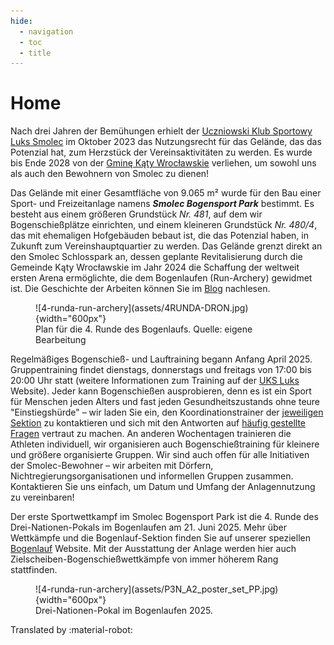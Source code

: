 ```yaml
---
hide:
  - navigation
  - toc
  - title
---
```

# Home

Nach drei Jahren der Bemühungen erhielt der [Uczniowski Klub Sportowy Luks Smolec](https://uksluks.pl) im Oktober 2023 das Nutzungsrecht für das Gelände, das das Potenzial hat, zum Herzstück der Vereinsaktivitäten zu werden. Es wurde bis Ende 2028 von der [Gminę Kąty Wrocławskie](https://www.katywroclawskie.pl) verliehen, um sowohl uns als auch den Bewohnern von Smolec zu dienen!

Das Gelände mit einer Gesamtfläche von 9.065 m² wurde für den Bau einer Sport- und Freizeitanlage namens ***Smolec Bogensport Park*** bestimmt. Es besteht aus einem größeren Grundstück *Nr. 481*, auf dem wir Bogenschießplätze einrichten, und einem kleineren Grundstück *Nr. 480/4*, das mit ehemaligen Hofgebäuden bebaut ist, die das Potenzial haben, in Zukunft zum Vereinshauptquartier zu werden. Das Gelände grenzt direkt an den Smolec Schlosspark an, dessen geplante Revitalisierung durch die Gemeinde Kąty Wrocławskie im Jahr 2024 die Schaffung der weltweit ersten Arena ermöglichte, die dem Bogenlaufen (Run-Archery) gewidmet ist. Die Geschichte der Arbeiten können Sie im [Blog](/blog/2023/09/30/nowe-tory-lucznicze-w-smolcu/) nachlesen.

<figure markdown="span">
  ![4-runda-run-archery](assets/4RUNDA-DRON.jpg){width="600px"}
  <figcaption>Plan für die 4. Runde des Bogenlaufs.
    Quelle: eigene Bearbeitung</figcaption>
</figure>

Regelmäßiges Bogenschieß- und Lauftraining begann Anfang April 2025. Gruppentraining findet dienstags, donnerstags und freitags von 17:00 bis 20:00 Uhr statt (weitere Informationen zum Training auf der [UKS Luks](https://uksluks.pl/treningi/) Website). Jeder kann Bogenschießen ausprobieren, denn es ist ein Sport für Menschen jeden Alters und fast jeden Gesundheitszustands ohne teure "Einstiegshürde" – wir laden Sie ein, den Koordinationstrainer der [jeweiligen Sektion](https://uksluks.pl/kontakt/) zu kontaktieren und sich mit den Antworten auf [häufig gestellte Fragen](https://uksluks.pl/faq-czyli-najczesciej-zadawane-pytania/) vertraut zu machen. An anderen Wochentagen trainieren die Athleten individuell, wir organisieren auch Bogenschießtraining für kleinere und größere organisierte Gruppen. Wir sind auch offen für alle Initiativen der Smolec-Bewohner – wir arbeiten mit Dörfern, Nichtregierungsorganisationen und informellen Gruppen zusammen. Kontaktieren Sie uns einfach, um Datum und Umfang der Anlagennutzung zu vereinbaren!

Der erste Sportwettkampf im Smolec Bogensport Park ist die 4. Runde des Drei-Nationen-Pokals im Bogenlaufen am 21. Juni 2025. Mehr über Wettkämpfe und die Bogenlauf-Sektion finden Sie auf unserer speziellen [Bogenlauf](https://runarchery.pl/) Website. Mit der Ausstattung der Anlage werden hier auch Zielscheiben-Bogenschießwettkämpfe von immer höherem Rang stattfinden.

<figure markdown="span">
  ![4-runda-run-archery](assets/P3N_A2_poster_set_PP.jpg){width="600px"}
  <figcaption>Drei-Nationen-Pokal im Bogenlaufen 2025.</figcaption>
</figure>

Translated by :material-robot:
